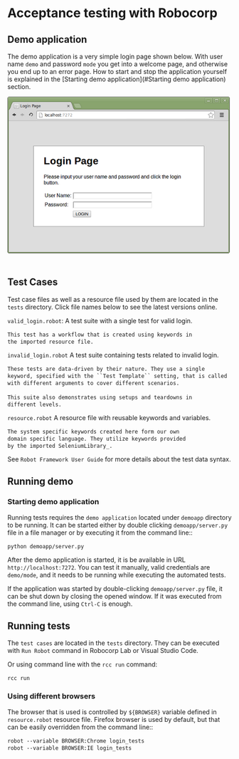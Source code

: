 # Acceptance testing with Robocorp

## Demo application

The demo application is a very simple login page shown below. With
user name ``demo`` and password ``mode`` you get into a welcome page, and
otherwise you end up to an error page. How to start and stop the
application yourself is explained in the [Starting demo application](#Starting demo application)
section.

<img src="images/demoapp.png" style="margin-bottom:20px">

## Test Cases

Test case files as well as a resource file used by them are located in
the ``tests`` directory. Click file names below to see the latest versions
online.

`valid_login.robot`:
    A test suite with a single test for valid login.

    This test has a workflow that is created using keywords in
    the imported resource file.

`invalid_login.robot`
    A test suite containing tests related to invalid login.

    These tests are data-driven by their nature. They use a single
    keyword, specified with the ``Test Template`` setting, that is called
    with different arguments to cover different scenarios.

    This suite also demonstrates using setups and teardowns in
    different levels.

`resource.robot`
    A resource file with reusable keywords and variables.

    The system specific keywords created here form our own
    domain specific language. They utilize keywords provided
    by the imported SeleniumLibrary_.

See `Robot Framework User Guide` for more details about the test data syntax.

## Running demo

### Starting demo application

Running tests requires the `demo application` located under ``demoapp``
directory to be running.  It can be started either by double clicking
``demoapp/server.py`` file in a file manager or by executing it from the
command line::

    python demoapp/server.py

After the demo application is started, it is be available in URL
`http://localhost:7272`. You can test it manually, valid credentials are
``demo/mode``, and it needs to be running while executing the automated
tests.

If the application was started by double-clicking ``demoapp/server.py``
file, it can be shut down by closing the opened window. If it was
executed from the command line, using ``Ctrl-C`` is enough.

## Running tests

The `test cases` are located in the ``tests`` directory. They can be
executed with `Run Robot` command in Robocorp Lab or Visual Studio Code.

Or using command line with the ``rcc run`` command:

    rcc run

### Using different browsers

The browser that is used is controlled by ``${BROWSER}`` variable defined in
`resource.robot` resource file. Firefox browser is used by default, but that
can be easily overridden from the command line::

    robot --variable BROWSER:Chrome login_tests
    robot --variable BROWSER:IE login_tests
